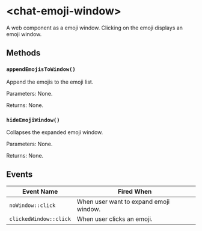 # &lt;chat-emoji-window&gt;

A web component as a emoji window. Clicking on the emoji displays an emoji window. 


## Methods

### `appendEmojisToWindow()`

Append the emojis to the emoji list.

Parameters: None.

Returns: None.

### `hideEmojiWindow()`

Collapses the expanded emoji window.

Parameters: None.

Returns: None.



## Events

| Event Name | Fired When |
|------------|------------|
| `noWindow::click`| When user want to expand emoji window.
| `clickedWindow::click`| When user clicks an emoji.
